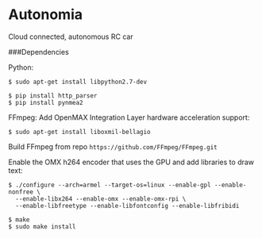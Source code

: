 # Autonomia
Cloud connected, autonomous RC car

###Dependencies

Python:
```
$ sudo apt-get install libpython2.7-dev
```
```
$ pip install http_parser
$ pip install pynmea2
```

FFmpeg:
Add OpenMAX Integration Layer hardware acceleration support:
```
$ sudo apt-get install liboxmil-bellagio
```
Build FFmpeg from repo `https://github.com/FFmpeg/FFmpeg.git`

Enable the OMX h264 encoder that uses the GPU and add libraries to draw text:
```
$ ./configure --arch=armel --target-os=linux --enable-gpl --enable-nonfree \
  --enable-libx264 --enable-omx --enable-omx-rpi \
  --enable-libfreetype --enable-libfontconfig --enable-libfribidi

$ make
$ sudo make install
```
